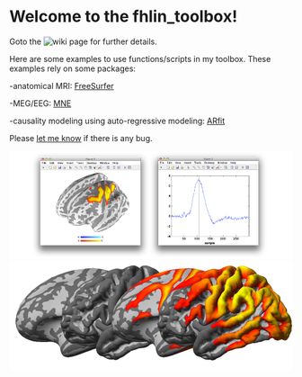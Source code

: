 # Welcome to the fhlin_toolbox!

Goto the ![wiki page](https://github.com/fahsuanlin/fhlin_toolbox/wiki) for further details.

Here are some examples to use functions/scripts in my toolbox. These examples rely on some packages:

-anatomical MRI: [FreeSurfer](http://surfer.nmr.mgh.harvard.edu) 

-MEG/EEG: [MNE](https://www.martinos.org/mne/stable/index.html)

-causality modeling using auto-regressive modeling: [ARfit](https://www.mathworks.com/matlabcentral/mlc-downloads/downloads/submissions/174/versions/1/previews/index.html)

Please [let me know](mailto:fhlin@sri.utoronto.ca) if there is any bug.

![](https://github.com/fahsuanlin/fhlin_toolbox/blob/master/images/fs_render_dec2014.png)
![](https://github.com/fahsuanlin/fhlin_toolbox/blob/master/images/fs_render_dec2014_b.png)
